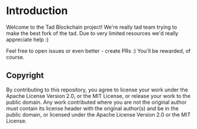 # Introduction

Welcome to the Tad Blockchain project!
We're really tad team trying to make the best fork of the tad. Due to very limited resources we'd really appreciate help :)

Feel free to open issues or even better - create PRs :)
You'll be rewarded, of course.

## Copyright

By contributing to this repository, you agree to license your work under the Apache License Version 2.0, or the MIT License, or release your work to the public domain. Any work contributed where you are not the original author must contain its license header with the original author(s) and be in the public domain, or licensed under the Apache License Version 2.0 or the MIT License.

